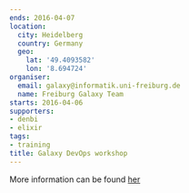 ```yaml
---
ends: 2016-04-07
location:
  city: Heidelberg
  country: Germany
  geo:
    lat: '49.4093582'
    lon: '8.694724'
organiser:
  email: galaxy@informatik.uni-freiburg.de
  name: Freiburg Galaxy Team
starts: 2016-04-06
supporters:
- denbi
- elixir
tags:
- training
title: Galaxy DevOps workshop
---
```


More information can be found [her](https://galaxyproject.org/news/dev-ops-heidelberg/)